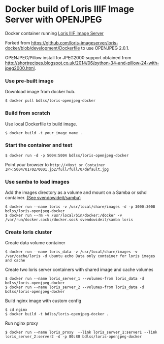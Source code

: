 Docker build of Loris IIIF Image Server with OPENJPEG
===========

Docker container running [Loris IIIF Image Server](https://github.com/loris-imageserver/loris)

Forked from https://github.com/loris-imageserver/loris-docker/blob/development/Dockerfile to use OPENJPEG 2.0.1.

OPENJPEG/Pillow install for JPEG2000 support obtained from http://shortrecipes.blogspot.co.uk/2014/06/python-34-and-pillow-24-with-jpeg2000.html.

### Use  pre-built image
Download image from docker hub.

    $ docker pull bdlss/loris-openjpeg-docker

### Build from scratch
Use local Dockerfile to build image.

    $ docker build -t your_image_name .

### Start the container and test

    $ docker run -d -p 5004:5004 bdlss/loris-openjpeg-docker

Point your browser to `http://<Host or Container IP>:5004/01/02/0001.jp2/full/full/0/default.jpg`

### Use samba to load images
Add the images directory as a volume and mount on a Samba or sshd container. [(See svendowideit/samba)](https://registry.hub.docker.com/u/svendowideit/samba/)

    $ docker run --name loris -v /usr/local/share/images -d -p 3000:3000 bdlss/loris-openjpeg-docker
    $ docker run --rm -v /usr/local/bin/docker:/docker -v /var/run/docker.sock:/docker.sock svendowideit/samba loris
    

### Create loris cluster
Create data volume container

    $ docker run --name loris_data -v /usr/local/share/images -v /var/cache/loris -d ubuntu echo Data only container for loris images and cache

Create two loris server containers with shared image and cache volumes    

    $ docker run --name loris_server_1 --volumes-from loris_data -d bdlss/loris-openjpeg-docker
    $ docker run --name loris_server_2 --volumes-from loris_data -d bdlss/loris-openjpeg-docker
    
Build nginx image with custom config

    $ cd nginx
    $ docker build -t bdlss/loris-openjpeg-docker .

Run nginx proxy

    $ docker run --name loris_proxy  --link loris_server_1:server1 --link loris_server_2:server2 -d -p 80:80 bdlss/loris-openjpeg-docker
